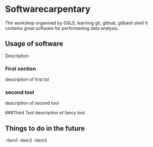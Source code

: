 # Softwarecarpentary
The workshop organised by GSLS, learning git, github, gitbash shell
It contains great software for performaning data analysis.

## Usage of software
Description

### First section
description of first tol

### second tool
description of second tool

###Third Tool
description of fancy tool

## Things to do in the future 

-item1
-item2
-item3

